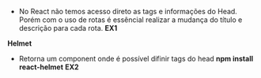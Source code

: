 * No React não temos acesso direto as tags e informações do Head. Porém com o uso de rotas é essêncial realizar a mudança do título e descrição para cada rota.
__EX1__

**Helmet**
* Retorna um component onde é possível difinir tags do head
__npm install react-helmet__
__EX2__